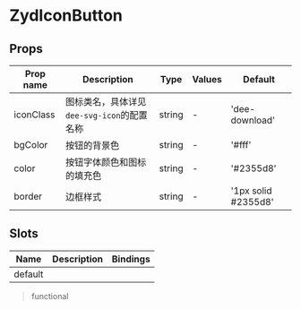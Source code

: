 # ZydIconButton

<ClientOnly>
<CodePreview>
<template slot="preview">
<ZydIconButton />
</template>
<template slot="code">

```vue
<template>
  <div class="button-wrap">
    <ZydIconButton>下载</ZydIconButton>
  </div>
</template>

<script>
import { ZydIconButton } from 'zyd-design';

export default {
  components: { ZydIconButton },
};
</script>
```

</template>
</CodePreview>
</ClientOnly>

## Props

| Prop name | Description                                | Type   | Values | Default             |
| --------- | ------------------------------------------ | ------ | ------ | ------------------- |
| iconClass | 图标类名，具体详见`dee-svg-icon`的配置名称 | string | -      | 'dee-download'      |
| bgColor   | 按钮的背景色                               | string | -      | '#fff'              |
| color     | 按钮字体颜色和图标的填充色                 | string | -      | '#2355d8'           |
| border    | 边框样式                                   | string | -      | '1px solid #2355d8' |

## Slots

| Name    | Description | Bindings |
| ------- | ----------- | -------- |
| default |             |          |

> functional
